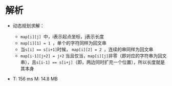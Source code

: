 # 解析

* 动态规划求解：
	* `map[i][j] `中，i表示起点坐标，j表示长度
	* `map[i][1] = 1 `，单个的字符同样为回文串
	* 当`s[i] == s[i+1]`时候， `map[i][2] = 2 `，连续的串同样为回文串
	* `map[i-1][j+2] = j+2` 当且仅当，`map[i][j]`非零（即对应的字符串为回文串），且`s[i-1] == s[i+j]`（即，两边同时扩充一个位置），所以长度就是其本身

* T: 156 ms	M: 14.8 MB

